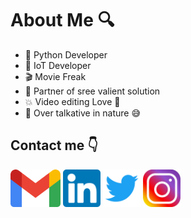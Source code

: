 #  About Me 🔍

- 🐍 Python Developer
- 📡 IoT Developer
- 🎬 Movie Freak
- 🐬 Partner of sree valient solution
- 💥 Video editing Love 🖤
- 🦷 Over talkative in nature 😅
## Contact me 👇

[<img height="60" src="https://github.com/ParameswaranP/Assets/blob/main/Gmail.png" />][Gmail]
[<img height="60" src="https://github.com/ParameswaranP/Assets/blob/main/Linkedin.png" />][Linkedin]
[<img height="60" src="https://github.com/ParameswaranP/Assets/blob/main/Twitter.png" />][Twitter]
[<img height="60" src="https://github.com/ParameswaranP/Assets/blob/main/Instagram.png" />][Instagram]

[Gmail]: paramupanneerselvam@gmail.com
[Linkedin]: linkedin.com/in/parameswaran-panneerselvam-586a4a128/
[Twitter]: twitter.com/Parames17807896
[Instagram]: instagram.com/paramesh_ram_
